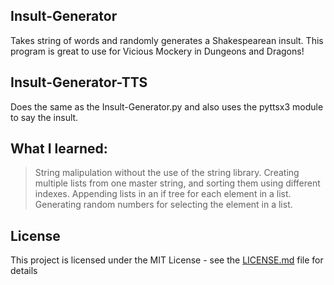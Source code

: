 ## Insult-Generator
Takes string of words and randomly generates a Shakespearean insult. This program is great to use for Vicious Mockery in Dungeons and Dragons!

## Insult-Generator-TTS
Does the same as the Insult-Generator.py and also uses the pyttsx3 module to say the insult.

## What I learned:
> String malipulation without the use of the string library.
> Creating multiple lists from one master string, and sorting them using different indexes.
> Appending lists in an if tree for each element in a list.
> Generating random numbers for selecting the element in a list.

## License
This project is licensed under the MIT License - see the [LICENSE.md](LICENSE.md) file for details
